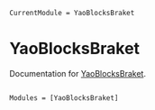 ```@meta
CurrentModule = YaoBlocksBraket
```

# YaoBlocksBraket

Documentation for [YaoBlocksBraket](https://github.com/ruihao-li/YaoBlocksBraket.jl).

```@index
```

```@autodocs
Modules = [YaoBlocksBraket]
```
